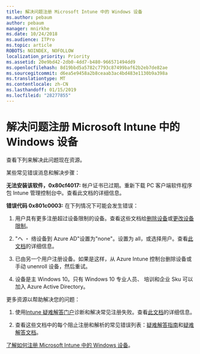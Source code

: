 ```yaml
---
title: 解决问题注册 Microsoft Intune 中的 Windows 设备
ms.author: pebaum
author: pebaum
manager: mnirkhe
ms.date: 10/24/2018
ms.audience: ITPro
ms.topic: article
ROBOTS: NOINDEX, NOFOLLOW
localization_priority: Priority
ms.assetid: 20e9bd42-2db0-4dd7-b480-966571494dd9
ms.openlocfilehash: 8d19bbd5a5782c7793c87499baf62b2eb7de82ae
ms.sourcegitcommit: d6ea5e9458a2b8ceaab3ac4bd483e1130b9a398a
ms.translationtype: MT
ms.contentlocale: zh-CN
ms.lasthandoff: 01/15/2019
ms.locfileid: "28277855"
---
```

# <a name="troubleshoot-issues-with-enrolling-windows-devices-in-microsoft-intune"></a>解决问题注册 Microsoft Intune 中的 Windows 设备

查看下列来解决此问题现在资源。 
  
某些常见错误消息和解决步骤：
  
 **无法安装该软件，0x80cf4017:** 帐户证书已过期。重新下载 PC 客户端软件程序包 Intune 管理控制台中。查看此文档的详细信息。 
  
 **错误代码 0x801c0003:** 在下列情况下可能会发生错误： 
  
1. 用户具有更多注册超过设备限制的设备。查看这些文档给[删除设备](https://docs.microsoft.com/en-us/intune/devices-wipe)或[更改设备限制](https://docs.microsoft.com/en-us/intune/enrollment-restrictions-set#set-device-limit-restrictions)。
    
2. "ヘ ・ 络设备到 Azure AD"设置为"none"。设置为 all，或选择用户。查看[此文档](https://docs.microsoft.com/en-us/azure/active-directory/device-management-azure-portal#configure-device-settings)的详细信息。 
    
3. 已由另一个用户注册设备。如果是这样，从 Azure Intune 控制台删除设备或手动 unenroll 设备，然后重试。
    
4. 设备是主 Windows 10。只有 Windows 10 专业人员、 培训和企业 Sku 可以加入 Azure Active Directory。
    
更多资源以帮助解决您的问题：
  
1. 使用[Intune 疑难解答门户](https://devicemanagement.microsoft.com/#blade/Microsoft_Intune_DeviceSettings/TroubleshootBlade)诊断和解决常见注册失败。查看[此文档](https://docs.microsoft.com/en-us/intune/help-desk-operators)的详细信息。 
    
2. 查看这些文档中的每个阻止注册和解析的常见错误列表：[疑难解答指南](https://support.microsoft.com/en-us/help/4089533/troubleshooting-windows-device-enrollment-problems-in-microsoft-intune)和[疑难解答文档](https://docs.microsoft.com/en-us/intune-classic/troubleshoot/troubleshoot-device-enrollment-in-intune)。
    
[了解如何注册 Microsoft Intune 中的 Windows 设备](https://docs.microsoft.com/en-us/intune/windows-enroll)。
  

